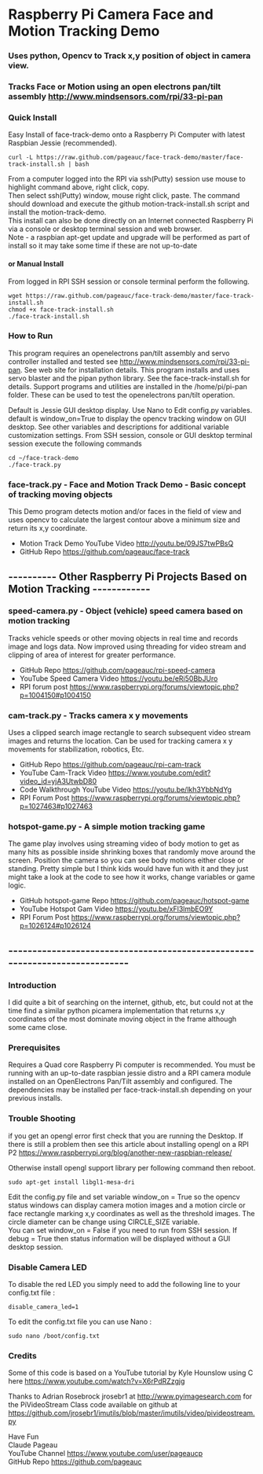 # Raspberry Pi Camera Face and Motion Tracking Demo
### Uses python, Opencv to Track x,y position of object in camera view.  
### Tracks Face or Motion using an open electrons pan/tilt assembly http://www.mindsensors.com/rpi/33-pi-pan

### Quick Install   
Easy Install of face-track-demo onto a Raspberry Pi Computer with latest Raspbian Jessie (recommended). 

    curl -L https://raw.github.com/pageauc/face-track-demo/master/face-track-install.sh | bash

From a computer logged into the RPI via ssh(Putty) session use mouse to highlight command above, right click, copy.  
Then select ssh(Putty) window, mouse right click, paste.  The command should 
download and execute the github motion-track-install.sh script and install the motion-track-demo.  
This install can also be done directly on an Internet connected Raspberry Pi via a console or desktop terminal session and web browser.      
Note - a raspbian apt-get update and upgrade will be performed as part of install 
so it may take some time if these are not up-to-date

#### or Manual Install   
From logged in RPI SSH session or console terminal perform the following.

    wget https://raw.github.com/pageauc/face-track-demo/master/face-track-install.sh
    chmod +x face-track-install.sh
    ./face-track-install.sh

### How to Run
This program requires an openelectrons pan/tilt assembly and servo controller installed
and tested see http://www.mindsensors.com/rpi/33-pi-pan. See web site for installation details. 
This program installs and uses servo blaster and the pipan python
library.  See the face-track-install.sh for details.  Support programs and utilities are installed
in the /home/pi/pi-pan folder.  These can be used to test the openelectrons pan/tilt operation.

Default is Jessie GUI desktop display. Use Nano to Edit config.py variables. 
default is window_on=True
to display the opencv tracking window on GUI desktop. See other variables
and descriptions for additional variable customization settings.
From SSH session, console or GUI desktop terminal session execute the following commands 

    cd ~/face-track-demo
    ./face-track.py   
    
### face-track.py - Face and Motion Track Demo - Basic concept of tracking moving objects
This Demo program detects motion and/or faces in the field of view and uses opencv to calculate the 
largest contour above a minimum size and return its x,y coordinate. 
* Motion Track Demo YouTube Video http://youtu.be/09JS7twPBsQ  
* GitHub Repo https://github.com/pageauc/face-track

## ---------- Other Raspberry Pi Projects Based on Motion Tracking ------------

### speed-camera.py - Object (vehicle) speed camera based on motion tracking
Tracks vehicle speeds or other moving objects in real time and records image 
and logs data. Now improved using threading for video stream and clipping of 
area of interest for greater performance.  
* GitHub Repo https://github.com/pageauc/rpi-speed-camera
* YouTube Speed Camera Video https://youtu.be/eRi50BbJUro  
* RPI forum post https://www.raspberrypi.org/forums/viewtopic.php?p=1004150#p1004150  

### cam-track.py - Tracks camera x y movements
Uses a clipped search image rectangle to search subsequent video stream images and returns
the location. Can be used for tracking camera x y movements for stabilization,
robotics, Etc.  
* GitHub Repo https://github.com/pageauc/rpi-cam-track
* YouTube Cam-Track Video https://www.youtube.com/edit?video_id=yjA3UtwbD80   
* Code Walkthrough YouTube Video https://youtu.be/lkh3YbbNdYg        
* RPI Forum Post https://www.raspberrypi.org/forums/viewtopic.php?p=1027463#p1027463   

### hotspot-game.py - A simple motion tracking game
The game play involves using streaming video of body motion to get as many hits 
as possible inside shrinking boxes that randomly move around the screen. 
Position the camera so you can see body motions either close or standing. 
Pretty simple but I think kids would have fun with it and they just might 
take a look at the code to see how it works, change variables or game logic.      
* GitHub hotspot-game Repo https://github.com/pageauc/hotspot-game 
* YouTube Hotspot Gam Video https://youtu.be/xFl3lmbEO9Y       
* RPI Forum Post https://www.raspberrypi.org/forums/viewtopic.php?p=1026124#p1026124   

## ----------------------------------------------------------------------------

### Introduction
I did quite a bit of searching on the internet, github, etc, but could not
at the time find a similar python picamera implementation that returns x,y coordinates of
the most dominate moving object in the frame although some came close.  

### Prerequisites
Requires a Quad core Raspberry Pi computer is recommended.  You must be running with an up-to-date raspbian jessie distro and a
RPI camera module installed on an OpenElectrons Pan/Tilt assembly and configured. The dependencies may be 
installed per face-track-install.sh depending on your previous installs.

### Trouble Shooting
    
if you get an opengl error first check that you are running the Desktop. If there is still a problem
then see this article about installing opengl on 
a RPI P2  https://www.raspberrypi.org/blog/another-new-raspbian-release/

Otherwise install opengl support library per following command then reboot.

    sudo apt-get install libgl1-mesa-dri
    
Edit the config.py file and set variable window_on = True so the opencv status windows can display camera
motion images and a motion circle or face rectangle marking x,y coordinates as well as
the threshold images.  The circle diameter can be change using CIRCLE_SIZE
variable.  
You can set window_on = False if you need to run from SSH session.  If debug
= True then status information will be displayed without a GUI desktop session.

### Disable Camera LED

To disable the red LED you simply need to add the following line to your config.txt file :

    disable_camera_led=1
    
To edit the config.txt file you can use Nano :

    sudo nano /boot/config.txt

### Credits  
Some of this code is based on a YouTube tutorial by
Kyle Hounslow using C here https://www.youtube.com/watch?v=X6rPdRZzgjg

Thanks to Adrian Rosebrock jrosebr1 at http://www.pyimagesearch.com 
for the PiVideoStream Class code available on github at
https://github.com/jrosebr1/imutils/blob/master/imutils/video/pivideostream.py
  
Have Fun   
Claude Pageau    
YouTube Channel https://www.youtube.com/user/pageaucp   
GitHub Repo https://github.com/pageauc

